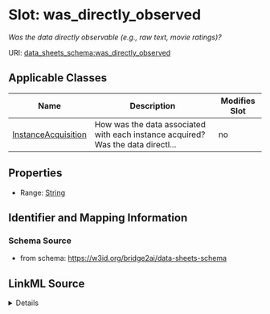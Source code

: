 

# Slot: was_directly_observed


_Was the data directly observable (e.g., raw text, movie ratings)?_



URI: [data_sheets_schema:was_directly_observed](https://w3id.org/bridge2ai/data-sheets-schema/was_directly_observed)



<!-- no inheritance hierarchy -->





## Applicable Classes

| Name | Description | Modifies Slot |
| --- | --- | --- |
| [InstanceAcquisition](InstanceAcquisition.md) | How was the data associated with each instance acquired? Was the data directl... |  no  |







## Properties

* Range: [String](String.md)





## Identifier and Mapping Information







### Schema Source


* from schema: https://w3id.org/bridge2ai/data-sheets-schema




## LinkML Source

<details>
```yaml
name: was_directly_observed
description: Was the data directly observable (e.g., raw text, movie ratings)?
from_schema: https://w3id.org/bridge2ai/data-sheets-schema
rank: 1000
alias: was_directly_observed
owner: InstanceAcquisition
domain_of:
- InstanceAcquisition
range: string

```
</details>